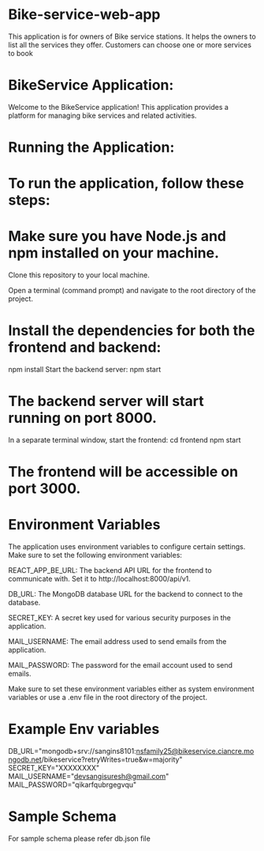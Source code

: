 # Bike-service-web-app

This application is for owners of Bike service stations. It helps the owners to list all the services they offer. Customers can choose one or more services to book

# BikeService Application:

Welcome to the BikeService application! This application provides a platform for managing bike services and related activities.

# Running the Application:

# To run the application, follow these steps:

# Make sure you have Node.js and npm installed on your machine.

Clone this repository to your local machine.

Open a terminal (command prompt) and navigate to the root directory of the project.

# Install the dependencies for both the frontend and backend:

npm install
Start the backend server:
npm start

# The backend server will start running on port 8000.

In a separate terminal window, start the frontend:
cd frontend
npm start

# The frontend will be accessible on port 3000.

# Environment Variables

The application uses environment variables to configure certain settings. Make sure to set the following environment variables:

REACT_APP_BE_URL: The backend API URL for the frontend to communicate with. Set it to http://localhost:8000/api/v1.

DB_URL: The MongoDB database URL for the backend to connect to the database.

SECRET_KEY: A secret key used for various security purposes in the application.

MAIL_USERNAME: The email address used to send emails from the application.

MAIL_PASSWORD: The password for the email account used to send emails.

Make sure to set these environment variables either as system environment variables or use a .env file in the root directory of the project.

# Example Env variables

DB_URL="mongodb+srv://sangins8101:nsfamily25@bikeservice.ciancre.mongodb.net/bikeservice?retryWrites=true&w=majority"
SECRET_KEY="XXXXXXXX"
MAIL_USERNAME="devsangisuresh@gmail.com"
MAIL_PASSWORD="qikarfqubrgegvqu"

# Sample Schema

For sample schema please refer db.json file

